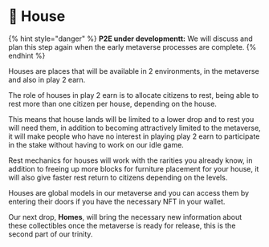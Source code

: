 # 📑 House

{% hint style="danger" %}
**P2E under developmentt:** We will discuss and plan this step again when the early metaverse processes are complete.
{% endhint %}

Houses are places that will be available in 2 environments, in the metaverse and also in play 2 earn.

The role of houses in play 2 earn is to allocate citizens to rest, being able to rest more than one citizen per house, depending on the house.

This means that house lands will be limited to a lower drop and to rest you will need them, in addition to becoming attractively limited to the metaverse, it will make people who have no interest in playing play 2 earn to participate in the stake without having to work on our idle game.

Rest mechanics for houses will work with the rarities you already know, in addition to freeing up more blocks for furniture placement for your house, it will also give faster rest return to citizens depending on the levels.

Houses are global models in our metaverse and you can access them by entering their doors if you have the necessary NFT in your wallet.

Our next drop, **Homes**, will bring the necessary new information about these collectibles once the metaverse is ready for release,  this is the second part of our trinity.
